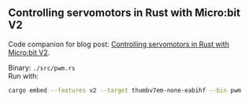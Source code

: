 ## Controlling servomotors in Rust with Micro:bit V2

Code companion for blog post: [Controlling servomotors in Rust with Micro:bit V2](https://alelouis.eu/blog/pwm-microbit/). 

Binary: `./src/pwm.rs`  
Run with:
```bash
cargo embed --features v2 --target thumbv7em-none-eabihf --bin pwm
```